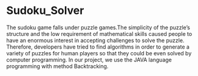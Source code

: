 # Sudoku_Solver
The  sudoku  game  falls  under  puzzle  games.The simplicity of the puzzle’s structure and the low  requirement  of  mathematical  skills  caused  people  to  have  an  enormous  interest  in accepting challenges to solve the puzzle. Therefore, developers have tried to find algorithms in order to generate a variety of puzzles for human players so that they could be even solved by  computer  programming. In  our  project,  we  use  the  JAVA  language  programming  with method Backtracking.
